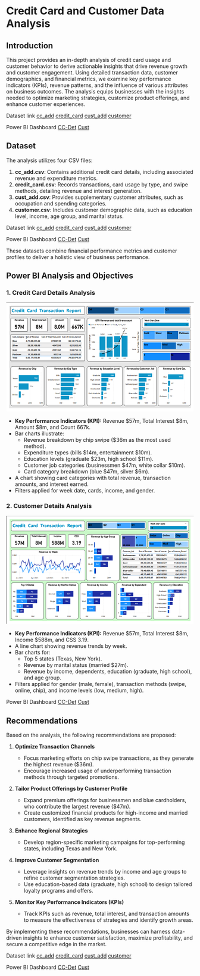 # Credit Card and Customer Data Analysis  

## Introduction  
This project provides an in-depth analysis of credit card usage and customer behavior to derive actionable insights that drive revenue growth and customer engagement. Using detailed transaction data, customer demographics, and financial metrics, we examine key performance indicators (KPIs), revenue patterns, and the influence of various attributes on business outcomes. The analysis equips businesses with the insights needed to optimize marketing strategies, customize product offerings, and enhance customer experiences.  

Dataset link [cc_add](https://github.com/NishaChandila/CreditCard-Spending-Analysis/blob/main/cc_add.csv) [credit_card](https://github.com/NishaChandila/CreditCard-Spending-Analysis/blob/main/credit_card.csv) [cust_add](https://github.com/NishaChandila/CreditCard-Spending-Analysis/blob/main/cust_add.csv) [customer](https://github.com/NishaChandila/CreditCard-Spending-Analysis/blob/main/customer.csv)

Power BI Dashboard [CC-Det](https://github.com/NishaChandila/CreditCard-Spending-Analysis/blob/main/credit_card_report-cc-det.PNG) [Cust](https://github.com/NishaChandila/CreditCard-Spending-Analysis/blob/main/credit_card_report-cust.PNG)

## Dataset  
The analysis utilizes four CSV files:  

1. **cc_add.csv**: Contains additional credit card details, including associated revenue and expenditure metrics.  
2. **credit_card.csv**: Records transactions, card usage by type, and swipe methods, detailing revenue and interest generation.  
3. **cust_add.csv**: Provides supplementary customer attributes, such as occupation and spending categories.  
4. **customer.csv**: Includes customer demographic data, such as education level, income, age group, and marital status.  

Dataset link [cc_add](https://github.com/NishaChandila/CreditCard-Spending-Analysis/blob/main/cc_add.csv) [credit_card](https://github.com/NishaChandila/CreditCard-Spending-Analysis/blob/main/credit_card.csv) [cust_add](https://github.com/NishaChandila/CreditCard-Spending-Analysis/blob/main/cust_add.csv) [customer](https://github.com/NishaChandila/CreditCard-Spending-Analysis/blob/main/customer.csv)

Power BI Dashboard [CC-Det](https://github.com/NishaChandila/CreditCard-Spending-Analysis/blob/main/credit_card_report-cc-det.PNG) [Cust](https://github.com/NishaChandila/CreditCard-Spending-Analysis/blob/main/credit_card_report-cust.PNG)

These datasets combine financial performance metrics and customer profiles to deliver a holistic view of business performance.  

## Power BI Analysis and Objectives  

### 1. Credit Card Details Analysis  

![Credit](https://github.com/NishaChandila/project-assets/blob/main/credit_card_report-cc-det.PNG)
  
- **Key Performance Indicators (KPI):** Revenue $57m, Total Interest $8m, Amount $8m, and Count 667k.  
- Bar charts illustrate:  
  - Revenue breakdown by chip swipe ($36m as the most used method).  
  - Expenditure types (bills $14m, entertainment $10m).  
  - Education levels (graduate $23m, high school $11m).  
  - Customer job categories (businessmen $47m, white collar $10m).  
  - Card category breakdown (blue $47m, silver $6m).  
- A chart showing card categories with total revenue, transaction amounts, and interest earned.  
- Filters applied for week date, cards, income, and gender.  

### 2. Customer Details Analysis  

![Customer](https://github.com/NishaChandila/project-assets/blob/main/credit_card_report-cust.PNG) 
 
- **Key Performance Indicators (KPI):** Revenue $57m, Total Interest $8m, Income $588m, and CSS 3.19.  
- A line chart showing revenue trends by week.  
- Bar charts for:  
  - Top 5 states (Texas, New York).  
  - Revenue by marital status (married $27m).  
  - Revenue by income, dependents, education (graduate, high school), and age group.  
- Filters applied for gender (male, female), transaction methods (swipe, online, chip), and income levels (low, medium, high).  

Power BI Dashboard [CC-Det](https://github.com/NishaChandila/CreditCard-Spending-Analysis/blob/main/credit_card_report-cc-det.PNG) [Cust](https://github.com/NishaChandila/CreditCard-Spending-Analysis/blob/main/credit_card_report-cust.PNG)

## Recommendations  
Based on the analysis, the following recommendations are proposed:  

1. **Optimize Transaction Channels**  
   - Focus marketing efforts on chip swipe transactions, as they generate the highest revenue ($36m).  
   - Encourage increased usage of underperforming transaction methods through targeted promotions.  

2. **Tailor Product Offerings by Customer Profile**  
   - Expand premium offerings for businessmen and blue cardholders, who contribute the largest revenue ($47m).  
   - Create customized financial products for high-income and married customers, identified as key revenue segments.  

3. **Enhance Regional Strategies**  
   - Develop region-specific marketing campaigns for top-performing states, including Texas and New York.  

4. **Improve Customer Segmentation**  
   - Leverage insights on revenue trends by income and age groups to refine customer segmentation strategies.  
   - Use education-based data (graduate, high school) to design tailored loyalty programs and offers.  

5. **Monitor Key Performance Indicators (KPIs)**  
   - Track KPIs such as revenue, total interest, and transaction amounts to measure the effectiveness of strategies and identify growth areas.

By implementing these recommendations, businesses can harness data-driven insights to enhance customer satisfaction, maximize profitability, and secure a competitive edge in the market. 

Dataset link [cc_add](https://github.com/NishaChandila/CreditCard-Spending-Analysis/blob/main/cc_add.csv) [credit_card](https://github.com/NishaChandila/CreditCard-Spending-Analysis/blob/main/credit_card.csv) [cust_add](https://github.com/NishaChandila/CreditCard-Spending-Analysis/blob/main/cust_add.csv) [customer](https://github.com/NishaChandila/CreditCard-Spending-Analysis/blob/main/customer.csv)

Power BI Dashboard [CC-Det](https://github.com/NishaChandila/CreditCard-Spending-Analysis/blob/main/credit_card_report-cc-det.PNG) [Cust](https://github.com/NishaChandila/CreditCard-Spending-Analysis/blob/main/credit_card_report-cust.PNG)
